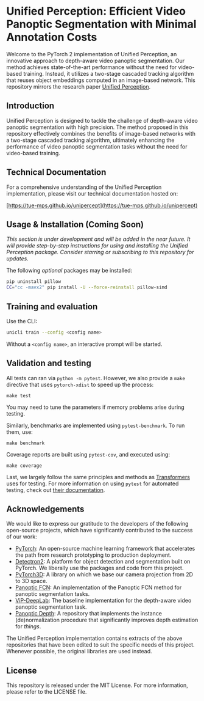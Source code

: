 # Unified Perception: Efficient Video Panoptic Segmentation with Minimal Annotation Costs

Welcome to the PyTorch 2 implementation of Unified Perception, an innovative approach to depth-aware video panoptic segmentation. Our method achieves state-of-the-art performance without the need for video-based training. Instead, it utilizes a two-stage cascaded tracking algorithm that reuses object embeddings computed in an image-based network. This repository mirrors the research paper [Unified Perception](https://arxiv.org/abs/2303.01991).

## Introduction

Unified Perception is designed to tackle the challenge of depth-aware video panoptic segmentation with high precision. The method proposed in this repository effectively combines the benefits of image-based networks with a two-stage cascaded tracking algorithm, ultimately enhancing the performance of video panoptic segmentation tasks without the need for video-based training.

## Technical Documentation

For a comprehensive understanding of the Unified Perception implementation, please visit our technical documentation hosted on:

[https://tue-mps.github.io/unipercept](https://tue-mps.github.io/unipercept)

## Usage & Installation (Coming Soon)

_This section is under development and will be added in the near future. It will provide step-by-step instructions for using and installing the Unified Perception package. Consider starring or subscribing to this repository for updates._

The following _optional_ packages may be installed:
```bash
pip uninstall pillow
CC="cc -mavx2" pip install -U --force-reinstall pillow-simd
```

## Training and evaluation

Use the CLI:
```bash
unicli train --config <config name>
```

Without a `<config name>`, an interactive prompt will be started.

## Validation and testing
All tests can ran via `python -m pytest`. 
However, we also provide a `make` directive that uses `pytorch-xdist` to speed up the process:
```
make test
```
You may need to tune the parameters if memory problems arise during testing. 

Similarly, benchmarks are implemented using `pytest-benchmark`. To run them, use:
```
make benchmark
```

Coverage reports are built using `pytest-cov`, and executed using:
```
make coverage
```

Last, we largely follow the same principles and methods as [Transformers](https://huggingface.co/docs/transformers) uses for testing. 
For more information on using `pytest` for automated testing, check out [their documentation](https://huggingface.co/transformers/v3.4.0/testing.html).

## Acknowledgements

We would like to express our gratitude to the developers of the following open-source projects, which have significantly contributed to the success of our work:

- [PyTorch](https://github.com/pytorch/pytorch): An open-source machine learning framework that accelerates the path from research prototyping to production deployment.
- [Detectron2](https://github.com/facebookresearch/detectron2): A platform for object detection and segmentation built on PyTorch. We liberally use the packages and code from this project.
- [PyTorch3D](https://github.com/facebookresearch/pytorch3d): A library on which we base our camera projection from 2D to 3D space.
- [Panoptic FCN](https://github.com/DdeGeus/PanopticFCN_cityscapes): An implementation of the Panoptic FCN method for panoptic segmentation tasks.
- [ViP-DeepLab](https://github.com/google-research/deeplab2/blob/main/g3doc/projects/vip_deeplab.md): The baseline implementation for the depth-aware video panoptic segmentation task.
- [Panoptic Depth](https://github.com/NaiyuGao/PanopticDepth): A repository that implements the instance (de)normalization procedure that significantly improves depth estimation for _things_.

The Unified Perception implementation contains extracts of the above repositories that have been edited to suit the specific needs of this project.
Whenever possible, the original libraries are used instead.

## License

This repository is released under the MIT License. For more information, please refer to the LICENSE file.
